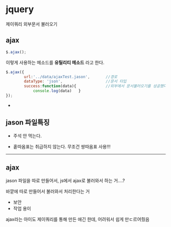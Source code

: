 # jquery

제이쿼리 외부문서 불러오기

## ajax

```javascript
$.ajax();
```

이렇게 사용하는 메소드를 **유틸리티 메소드** 라고 한다.

```javascript
$.ajax({
		url:'../data/ajaxTest.jason',		//경로
		dataType: 'json', 					//문서 타입
	    success:function(data){				//외부에서 문서불러오기를 성공했다면 다음과 같은 함수기능을 수행하세요.
			console.log(data)	}
});
```

- 







## jason 파일특징

- 주석 안 먹는다.

- 홑따옴표는 취급하지 않는다. 무조건  쌍따옴표 사용!!!



---

## ajax 

jason  파일을 따로 만들어서, js에서 ajax로 불러와서 하는 거....?

바깥에 따로 만들어서 불러와서 처리한다는 거

- 보안
- 작업 용이



ajax라는 아이도 제이쿼리를 통해 만든 애긴 한데, 어려워서 쉽게 만ㄷ르어줬음


